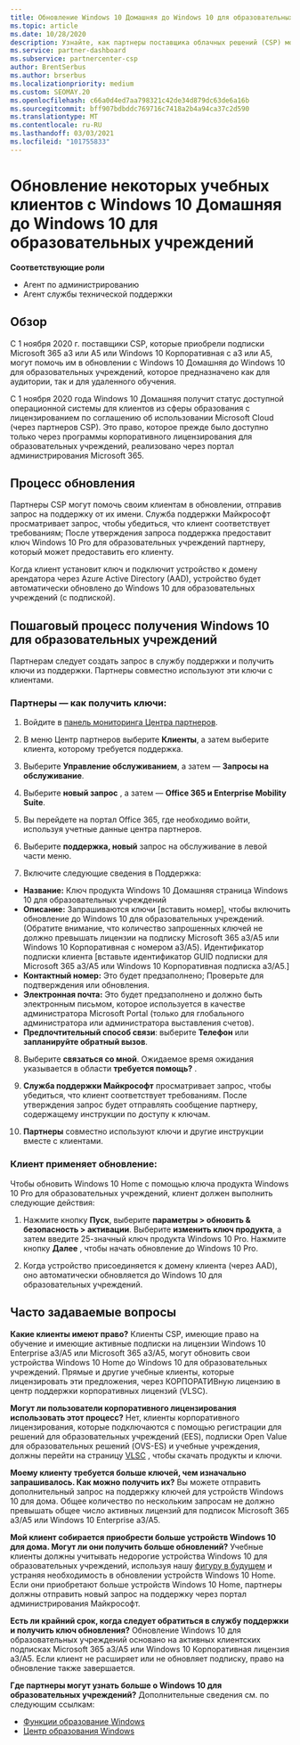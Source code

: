 ```yaml
---
title: Обновление Windows 10 Домашняя до Windows 10 для образовательных учреждений
ms.topic: article
ms.date: 10/28/2020
description: Узнайте, как партнеры поставщика облачных решений (CSP) могут обновить некоторые из своих клиентов для образовательных учреждений с Windows 10 Домашняя до Windows 10 для образовательных учреждений
ms.service: partner-dashboard
ms.subservice: partnercenter-csp
author: BrentSerbus
ms.author: brserbus
ms.localizationpriority: medium
ms.custom: SEOMAY.20
ms.openlocfilehash: c66a0d4ed7aa798321c42de34d879dc63de6a16b
ms.sourcegitcommit: bff907bdbddc769716c7418a2b4a94ca37c2d590
ms.translationtype: MT
ms.contentlocale: ru-RU
ms.lasthandoff: 03/03/2021
ms.locfileid: "101755833"
---
```

# <a name="upgrade-some-education-customers-from-windows-10-home-to-windows-10-education"></a>Обновление некоторых учебных клиентов с Windows 10 Домашняя до Windows 10 для образовательных учреждений

**Соответствующие роли**

- Агент по администрированию
- Агент службы технической поддержки

## <a name="overview"></a>Обзор

С 1 ноября 2020 г. поставщики CSP, которые приобрели подписки Microsoft 365 a3 или A5 или Windows 10 Корпоративная с a3 или A5, могут помочь им в обновлении с Windows 10 Домашняя до Windows 10 для образовательных учреждений, которое предназначено как для аудитории, так и для удаленного обучения.

С 1 ноября 2020 года Windows 10 Домашняя получит статус доступной операционной системы для клиентов из сферы образования с лицензированием по соглашению об использовании Microsoft Cloud (через партнеров CSP). Это право, которое прежде было доступно только через программы корпоративного лицензирования для образовательных учреждений, реализовано через портал администрирования Microsoft 365. 

## <a name="how-the-upgrade-process-works"></a>Процесс обновления

Партнеры CSP могут помочь своим клиентам в обновлении, отправив запрос на поддержку от их имени. Служба поддержки Майкрософт просматривает запрос, чтобы убедиться, что клиент соответствует требованиям; После утверждения запроса поддержка предоставит ключ Windows 10 Pro для образовательных учреждений партнеру, который может предоставить его клиенту.

Когда клиент установит ключ и подключит устройство к домену арендатора через Azure Active Directory (AAD), устройство будет автоматически обновлено до Windows 10 для образовательных учреждений (с подпиской).   

## <a name="step-by-step-process-for-customers-to-get-windows-10-education"></a>Пошаговый процесс получения Windows 10 для образовательных учреждений

Партнерам следует создать запрос в службу поддержки и получить ключи из поддержки. Партнеры совместно используют эти ключи с клиентами.

### <a name="partners--how-to-get-the-keys"></a>Партнеры — как получить ключи:

1. Войдите в [панель мониторинга Центра партнеров](https://partner.microsoft.com/dashboard).

2. В меню Центр партнеров выберите **Клиенты**, а затем выберите клиента, которому требуется поддержка.

3. Выберите **Управление обслуживанием**, а затем — **Запросы на обслуживание**.

4. Выберите **новый запрос** , а затем — **Office 365 и Enterprise Mobility Suite**.

5. Вы перейдете на портал Office 365, где необходимо войти, используя учетные данные центра партнеров.

6. Выберите **поддержка, новый** запрос на обслуживание в левой части меню.

7. Включите следующие сведения в Поддержка:

- **Название:** Ключ продукта Windows 10 Домашняя страница Windows 10 для образовательных учреждений
- **Описание:** Запрашиваются ключи [вставить номер], чтобы включить обновление до Windows 10 для образовательных учреждений. (Обратите внимание, что количество запрошенных ключей не должно превышать лицензии на подписку Microsoft 365 a3/A5 или Windows 10 Корпоративная с номером a3/A5). Идентификатор подписки клиента [вставьте идентификатор GUID подписки для Microsoft 365 a3/A5 или Windows 10 Корпоративная подписка a3/A5.]
- **Контактный номер:** Это будет предзаполнено; Проверьте для подтверждения или обновления.
- **Электронная почта:** Это будет предзаполнено и должно быть электронным письмом, которое используется в качестве администратора Microsoft Portal (только для глобального администратора или администратора выставления счетов).
- **Предпочтительный способ связи**: выберите **Телефон** или **запланируйте обратный вызов**.

8. Выберите **связаться со мной**. Ожидаемое время ожидания указывается в области **требуется помощь?** .

9. **Служба поддержки Майкрософт** просматривает запрос, чтобы убедиться, что клиент соответствует требованиям. После утверждения запрос будет отправлять сообщение партнеру, содержащему инструкции по доступу к ключам.

10. **Партнеры** совместно используют ключи и другие инструкции вместе с клиентами.

### <a name="customer-applies-the-upgrade"></a>Клиент применяет обновление:

Чтобы обновить Windows 10 Home с помощью ключа продукта Windows 10 Pro для образовательных учреждений, клиент должен выполнить следующие действия:  

1. Нажмите кнопку **Пуск**, выберите **параметры > обновить & безопасность > активации**. Выберите **изменить ключ продукта**, а затем введите 25-значный ключ продукта Windows 10 Pro. Нажмите кнопку **Далее** , чтобы начать обновление до Windows 10 Pro.

2. Когда устройство присоединяется к домену клиента (через AAD), оно автоматически обновляется до Windows 10 для образовательных учреждений.  

## <a name="frequently-asked-questions"></a>Часто задаваемые вопросы

**Какие клиенты имеют право?**
Клиенты CSP, имеющие право на обучение и имеющие активные подписки на лицензии Windows 10 Enterprise a3/A5 или Microsoft 365 a3/A5, могут обновить свои устройства Windows 10 Home до Windows 10 для образовательных учреждений. Прямые и другие учебные клиенты, которые лицензировать эти предложения, через КОРПОРАТИВную лицензию в центр поддержки корпоративных лицензий (VLSC).

**Могут ли пользователи корпоративного лицензирования использовать этот процесс?**
Нет, клиенты корпоративного лицензирования, которые подключаются с помощью регистрации для решений для образовательных учреждений (EES), подписки Open Value для образовательных решений (OVS-ES) и учебные учреждения, должны перейти на страницу [VLSC](https://www.microsoft.com/Licensing/servicecenter/default.aspx) , чтобы скачать продукты и ключи. 

**Моему клиенту требуется больше ключей, чем изначально запрашивалось. Как можно получить их?**
Вы можете отправить дополнительный запрос на поддержку ключей для устройств Windows 10 для дома. Общее количество по нескольким запросам не должно превышать общее число активных лицензий для подписок Microsoft 365 a3/A5 или Windows 10 Enterprise a3/A5.

**Мой клиент собирается приобрести больше устройств Windows 10 для дома. Могут ли они получить больше обновлений?**
Учебные клиенты должны учитывать недорогие устройства Windows 10 для образовательных учреждений, используя нашу [фигуру в будущем](https://www.microsoft.com/education/products/windows/shapethefuture.aspx) и устраняя необходимость в обновлении устройств Windows 10 Home. Если они приобретают больше устройств Windows 10 Home, партнеры должны отправить новый запрос на поддержку через портал администрирования Майкрософт.

**Есть ли крайний срок, когда следует обратиться в службу поддержки и получить ключ обновления?**
Обновление Windows 10 для образовательных учреждений основано на активных клиентских подписках Microsoft 365 a3/A5 или Windows 10 Корпоративная лицензия a3/A5. Если клиент не расширяет или не обновляет подписку, право на обновление также завершается.

**Где партнеры могут узнать больше о Windows 10 для образовательных учреждений?**
Дополнительные сведения см. по следующим ссылкам:

- [Функции образование Windows](https://www.microsoft.com/education/products/windows/features)
- [Центр образования Windows](/education/windows/)
